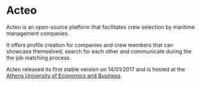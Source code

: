 # Acteo
Acteo is an open-source platform that facilitates crew selection by maritime management companies.

It offers profile creation for companies and crew members that can showcase themselved, search for each other and communicate during the the job matching process.

Acteo released its first stable version on 14/01/2017 and is hosted at the <a href="http://ism.dmst.aueb.gr/ismgroup39">Athens University of Economics and Business</a>.
